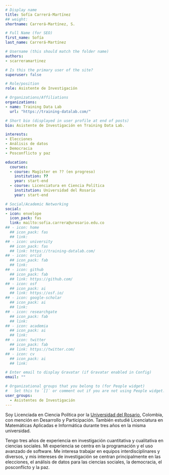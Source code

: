 ```yaml
---
# Display name
title: Sofía Carrerá-Martínez
## weight: 
shortname: Carrerá-Martínez, S.

# Full Name (for SEO)
first_name: Sofía
last_name: Carrerá-Martínez

# Username (this should match the folder name)
authors:
- scarreramartinez

# Is this the primary user of the site?
superuser: false

# Role/position
role: Asistente de Investigación

# Organizations/Affiliations
organizations:
- name: Training Data Lab
  url: "https://training-datalab.com/"

# Short bio (displayed in user profile at end of posts)
bio: Asistente de Investigación en Training Data Lab.

interests:
- Elecciones
- Análisis de datos
- Democracia
- Posconflicto y paz

education:
  courses:
  - course: Magíster en ?? (en progreso)
    institution: ??
    year: start-end
  - course: Licenciatura en Ciencia Política
    institution: Universidad del Rosario
    year: start-end

# Social/Academic Networking
social:
- icon: envelope
  icon_pack: fas
  link: mailto:sofia.carrera@urosario.edu.co
## - icon: home
  ## icon_pack: fas
  ## link: 
## - icon: university
  ## icon_pack: fas
  ## link: https://training-datalab.com/
## - icon: orcid
  ## icon_pack: fab
  ## link: 
## - icon: github
  ## icon_pack: fab
  ## link: https://github.com/
## - icon: osf
  ## icon_pack: ai
  ## link: https://osf.io/
## - icon: google-scholar
  ## icon_pack: ai
  ## link: 
## - icon: researchgate
  ## icon_pack: fab
  ## link: 
## - icon: academia
  ## icon_pack: ai
  ## link: 
## - icon: twitter
  ## icon_pack: fab
  ## link: https://twitter.com/
## - icon: cv
  ## icon_pack: ai
  ## link: 

# Enter email to display Gravatar (if Gravatar enabled in Config)
email: ""

# Organizational groups that you belong to (for People widget)
#   Set this to `[]` or comment out if you are not using People widget.
user_groups:
  - Asistentes de Investigación
---
```



Soy Licenciada en Ciencia Política por la [Universidad del Rosario](https://urosario.edu.co/), Colombia, con mención en Desarrollo y Participación. También estudié Licenciatura en Matemáticas Aplicadas e Informática durante tres años en la misma universidad.

Tengo tres años de experiencia en investigación cuantitativa y cualitativa en ciencias sociales. Mi experiencia se centra en la programación y el uso avanzado de software. Me interesa trabajar en equipos interdisciplinares y diversos, y mis intereses de investigación se centran principalmente en las elecciones, el análisis de datos para las ciencias sociales, la democracia, el posconflicto y la paz.
